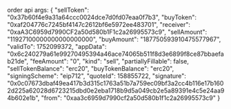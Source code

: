order api args:
{
    "sellToken": "0x37b60f4e9a31a64ccc0024dce7d0fd07eaa0f7b3",
    "buyToken": "0xaf204776c7245bf4147c2612bf6e5972ee483701",
    "receiver": "0xaA3C6959d7990CF2a50d580b1F1c2a26995573c9",
    "sellAmount": "11927100000000000000000",
    "buyAmount": "187750593910475577967",
    "validTo": 1752099372,
    "appData": "0x6c240279a61e99270495394a46ace74065b511f8d3e6899f8ce87bbaefab21de",
    "feeAmount": "0",
    "kind": "sell",
    "partiallyFillable": false,
    "sellTokenBalance": "erc20",
    "buyTokenBalance": "erc20",
    "signingScheme": "eip712",
    "quoteId": 158855722,
    "signature": "0x0c07673dbaf49ea417b3d315c1763a51b7a759ec09bf3a2cc4b116e17b1602d225a62028d6723215dbd0e2eba1718b9d5a049cb2e5a89391e4c5e24aa94b602e1b",
    "from": "0xaa3c6959d7990cf2a50d580b1f1c2a26995573c9"
}
